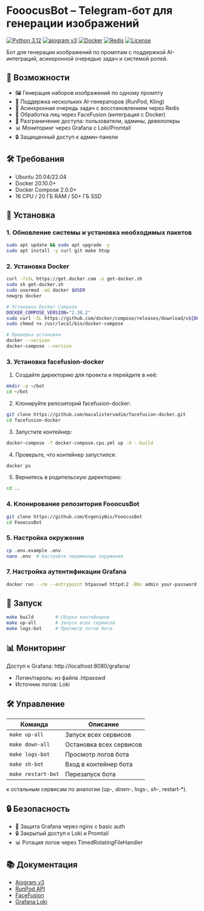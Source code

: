 # FooocusBot – Telegram-бот для генерации изображений

[![Python 3.12](https://img.shields.io/badge/python-3.12-blue.svg)](https://www.python.org/downloads/release/python-3120/)
[![aiogram v3](https://img.shields.io/badge/aiogram-v3.x-green.svg)](https://docs.aiogram.dev/en/latest/)
[![Docker](https://img.shields.io/badge/docker-ready-blue)](https://www.docker.com/)
[![Redis](https://img.shields.io/badge/redis-used-red)](https://redis.io/)
[![License](https://img.shields.io/badge/license-MIT-blue.svg)](LICENSE)

Бот для генерации изображений по промптам с поддержкой AI-интеграций, асинхронной очередью задач и системой ролей.

## 🚀 Возможности

- 🖼️ Генерация наборов изображений по одному промпту
- 🤖 Поддержка нескольких AI-генераторов (RunPod, Kling)
- 🔄 Асинхронная очередь задач с восстановлением через Redis
- 👤 Обработка лиц через FaceFusion (интеграция с Docker)
- 👥 Разграничение доступа: пользователи, админы, девелоперы
- 📊 Мониторинг через Grafana с Loki/Promtail
- 🔒 Защищенный доступ к админ-панели

## 🛠️ Требования

- Ubuntu 20.04/22.04
- Docker 20.10.0+
- Docker Compose 2.0.0+
- 16 CPU / 20 ГБ RAM / 50+ ГБ SSD

## 🚀 Установка

### 1. Обновление системы и установка необходимых пакетов
```bash
sudo apt update && sudo apt upgrade -y
sudo apt install -y curl git make htop
```

### 2. Установка Docker
```bash
curl -fsSL https://get.docker.com -o get-docker.sh
sudo sh get-docker.sh
sudo usermod -aG docker $USER
newgrp docker

# Установка Docker Compose
DOCKER_COMPOSE_VERSION="2.38.2"
sudo curl -SL https://github.com/docker/compose/releases/download/v${DOCKER_COMPOSE_VERSION}/docker-compose-linux-x86_64 -o /usr/local/bin/docker-compose
sudo chmod +x /usr/local/bin/docker-compose

# Проверка установки
docker --version
docker-compose --version
```

### 3. Установка facefusion-docker

1. Создайте директорию для проекта и перейдите в неё:
```bash
mkdir -p ~/bot
cd ~/bot
```

2. Клонируйте репозиторий facefusion-docker:
```bash
git clone https://github.com/macalistervadim/facefusion-docker.git
cd facefusion-docker
```

3. Запустите контейнер:
```bash
docker-compose -f docker-compose.cpu.yml up -d --build      
```

4. Проверьте, что контейнер запустился:
```bash
docker ps
```

5. Вернитесь в родительскую директорию:
```bash
cd ..
```

### 4. Клонирование репозитория FooocusBot
```bash
git clone https://github.com/EvgeniyWis/FooocusBot
cd FooocusBot
```

### 5. Настройка окружения
```bash
cp .env.example .env
nano .env  # Настройте переменные окружения
```

### 7. Настройка аутентификации Grafana
```bash
docker run --rm --entrypoint htpasswd httpd:2 -Bbn admin your-password > ./nginx/.htpasswd
```

## 🚀 Запуск

```bash
make build        # Сборка контейнеров
make up-all       # Запуск всех сервисов
make logs-bot     # Просмотр логов бота
```

## 📊 Мониторинг

Доступ к Grafana: http://localhost:8080/grafana/
- Логин/пароль: из файла .htpasswd
- Источник логов: Loki

## 🛠️ Управление

| Команда | Описание |
|---------|----------|
| `make up-all` | Запуск всех сервисов |
| `make down-all` | Остановка всех сервисов |
| `make logs-bot` | Просмотр логов бота |
| `make sh-bot` | Вход в контейнер бота |
| `make restart-bot` | Перезапуск бота |
к остальным сервисам по аналогии (up-*, down-*, logs-*, sh-*, restart-*).


## 🔒 Безопасность

- 🔐 Защита Grafana через nginx с basic auth
- 🔒 Закрытый доступ к Loki и Promtail
- 📊 Ротация логов через TimedRotatingFileHandler

## 📚 Документация

- [Aiogram v3](https://docs.aiogram.dev/en/latest/)
- [RunPod API](https://docs.runpod.io)
- [FaceFusion](https://github.com/facefusion/facefusion)
- [Grafana Loki](https://grafana.com/oss/loki/)

